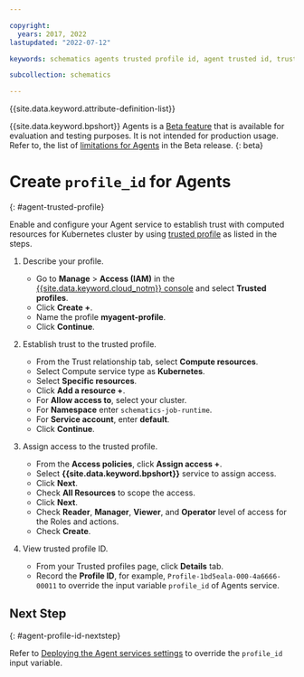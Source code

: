 ```yaml
---

copyright:
  years: 2017, 2022
lastupdated: "2022-07-12"

keywords: schematics agents trusted profile id, agent trusted id, trusted profile,

subcollection: schematics

---
```


{{site.data.keyword.attribute-definition-list}}

{{site.data.keyword.bpshort}} Agents is a [Beta feature](/docs/schematics?topic=schematics-agent-beta-limitations) that is available for evaluation and testing purposes. It is not intended for production usage. Refer to, the list of [limitations for Agents](/docs/schematics?topic=schematics-agent-beta-limitations) in the Beta release.
{: beta}

# Create `profile_id` for Agents
{: #agent-trusted-profile}

Enable and configure your Agent service to establish trust with computed resources for Kubernetes cluster by using [trusted profile](/docs/account?topic=account-create-trusted-profile&interface=ui#create-profile-compute) as listed in the steps.

1. Describe your profile.
   - Go to **Manage** > **Access (IAM)** in the [{{site.data.keyword.cloud_notm}} console](https://cloud.ibm.com) and select **Trusted profiles**.
   - Click **Create +**.
   - Name the profile **myagent-profile**.
   - Click **Continue**.
 
2. Establish trust to the trusted profile.
   - From the Trust relationship tab, select **Compute resources**.
   - Select Compute service type as **Kubernetes**.
   - Select **Specific resources**.
   - Click **Add a resource +**.
   - For **Allow access to**, select your cluster.
   - For **Namespace** enter `schematics-job-runtime`.
   - For  **Service account**, enter **default**.
   - Click **Continue**.

3. Assign access to the trusted profile.

   - From the **Access policies**, click **Assign access +**.
   - Select **{{site.data.keyword.bpshort}}** service to assign access.
   - Click **Next**.
   - Check **All Resources** to scope the access.
   - Click **Next**.
   - Check **Reader**, **Manager**, **Viewer**, and **Operator** level of access for the Roles and actions.
   - Check **Create**.

4. View trusted profile ID.

   - From your Trusted profiles page, click **Details** tab.
   - Record the **Profile ID**, for example, `Profile-1bd5eala-000-4a6666-00011` to override the input variable `profile_id` of Agents service.

## Next Step
{: #agent-profile-id-nextstep}

Refer to [Deploying the Agent services settings](/docs/schematics?topic=schematics-agents-setup&interface=ui#agents-setup-svc) to override the `profile_id` input variable.
